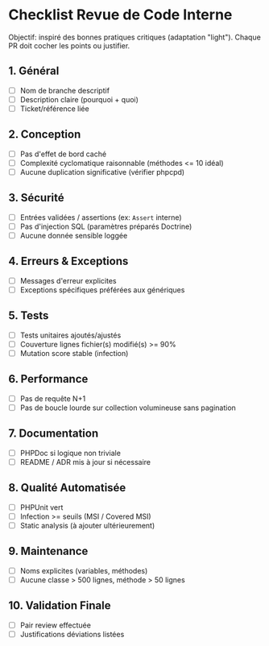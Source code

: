 # Checklist Revue de Code Interne

Objectif: inspiré des bonnes pratiques critiques (adaptation "light"). Chaque PR doit cocher les
points ou justifier.

## 1. Général

- [ ] Nom de branche descriptif
- [ ] Description claire (pourquoi + quoi)
- [ ] Ticket/référence liée

## 2. Conception

- [ ] Pas d'effet de bord caché
- [ ] Complexité cyclomatique raisonnable (méthodes <= 10 idéal)
- [ ] Aucune duplication significative (vérifier phpcpd)

## 3. Sécurité

- [ ] Entrées validées / assertions (ex: `Assert` interne)
- [ ] Pas d'injection SQL (paramètres préparés Doctrine)
- [ ] Aucune donnée sensible loggée

## 4. Erreurs & Exceptions

- [ ] Messages d'erreur explicites
- [ ] Exceptions spécifiques préférées aux génériques

## 5. Tests

- [ ] Tests unitaires ajoutés/ajustés
- [ ] Couverture lignes fichier(s) modifié(s) >= 90%
- [ ] Mutation score stable (infection)

## 6. Performance

- [ ] Pas de requête N+1
- [ ] Pas de boucle lourde sur collection volumineuse sans pagination

## 7. Documentation

- [ ] PHPDoc si logique non triviale
- [ ] README / ADR mis à jour si nécessaire

## 8. Qualité Automatisée

- [ ] PHPUnit vert
- [ ] Infection >= seuils (MSI / Covered MSI)
- [ ] Static analysis (à ajouter ultérieurement)

## 9. Maintenance

- [ ] Noms explicites (variables, méthodes)
- [ ] Aucune classe > 500 lignes, méthode > 50 lignes

## 10. Validation Finale

- [ ] Pair review effectuée
- [ ] Justifications déviations listées
